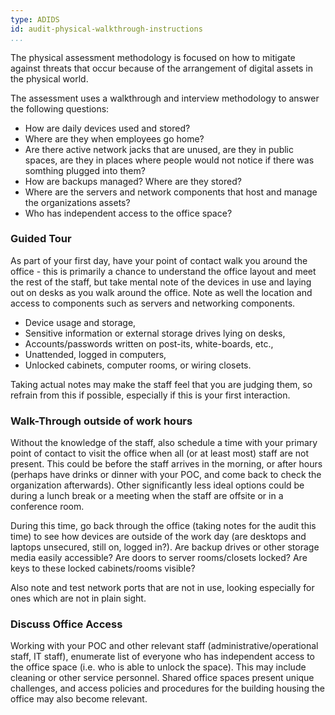 ```yaml
---
type: ADIDS
id: audit-physical-walkthrough-instructions
...
```


The physical assessment methodology is focused on how to mitigate against threats that occur because of the arrangement of digital assets in the physical world. 

The assessment uses a walkthrough and interview methodology to answer the following questions:

  * How are daily devices used and stored?
  * Where are they when employees go home?
  * Are there active network jacks that are unused, are they in public spaces, are they in places where people would not notice if there was somthing plugged into them?
  * How are backups managed? Where are they stored?
  * Where are the servers and network components that host and manage the organizations assets?
  * Who has independent access to the office space?

### Guided Tour ###
As part of your first day, have your point of contact walk you around the office - this is primarily a chance to understand the office layout and meet the rest of the staff, but take mental note of the devices in use and laying out on desks as you walk around the office.  Note as well the location and access to components such as servers and networking components.

  * Device usage and storage,
  * Sensitive information or external storage drives lying on desks,
  * Accounts/passwords written on post-its, white-boards, etc.,
  * Unattended, logged in computers,
  * Unlocked cabinets, computer rooms, or wiring closets.

Taking actual notes may make the staff feel that you are judging them, so refrain from this if possible, especially if this is your first interaction.

### Walk-Through outside of work hours ###

Without the knowledge of the staff, also schedule a time with your primary point of contact to visit the office when all (or at least most) staff are not present.  This could be before the staff arrives in the morning, or after hours (perhaps have drinks or dinner with your POC, and come back to check the organization afterwards). Other significantly less ideal options could be during a lunch break or a meeting when the staff are offsite or in a conference room.

During this time, go back through the office (taking notes for the audit this time) to see how devices are outside of the work day (are desktops and laptops unsecured, still on, logged in?).  Are backup drives or other storage media easily accessible? Are doors to server rooms/closets locked?  Are keys to these locked cabinets/rooms visible?

Also note and test network ports that are not in use, looking especially for ones which are not in plain sight.

### Discuss Office Access ###

Working with your POC and other relevant staff (administrative/operational staff, IT staff), enumerate list of everyone who has independent access to the office space (i.e. who is able to unlock the space).  This may include cleaning or other service personnel.  Shared office spaces present unique challenges, and access policies and procedures for the building housing the office may also become relevant.

